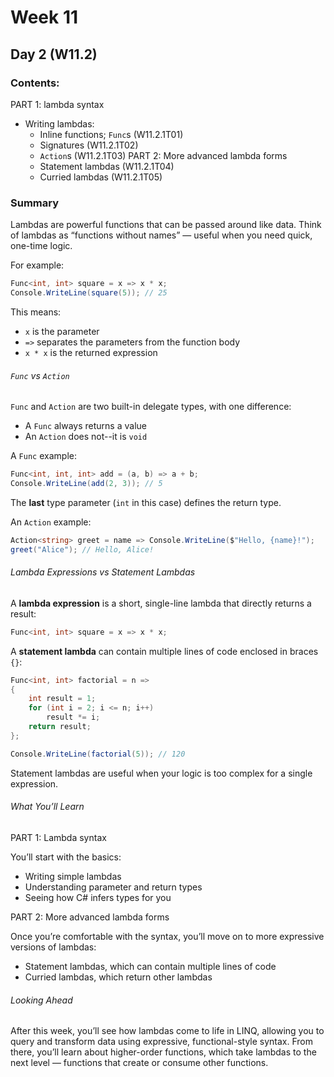 # Week 11

## Day 2 (W11.2)

### Contents:

PART 1: lambda syntax
* Writing lambdas:
  * Inline functions; `Func`s (W11.2.1T01)
  * Signatures (W11.2.1T02)
  * `Action`s (W11.2.1T03)
PART 2: More advanced lambda forms
  * Statement lambdas (W11.2.1T04)
  * Curried lambdas (W11.2.1T05)

### Summary
Lambdas are powerful functions that can be passed around like data. Think of lambdas as “functions without names” — useful when you need quick, one-time logic.

For example:
```csharp
Func<int, int> square = x => x * x;
Console.WriteLine(square(5)); // 25
```

This means:
- `x` is the parameter
- `=>` separates the parameters from the function body
- `x * x` is the returned expression

###### `Func` vs `Action`
`Func` and `Action` are two built-in delegate types, with one difference:
- A `Func` always returns a value
- An `Action` does not--it is `void`

A `Func` example:
```csharp
Func<int, int, int> add = (a, b) => a + b;
Console.WriteLine(add(2, 3)); // 5
```

The **last** type parameter (`int` in this case) defines the return type.

An `Action` example:
```csharp
Action<string> greet = name => Console.WriteLine($"Hello, {name}!");
greet("Alice"); // Hello, Alice!
```

###### Lambda Expressions vs Statement Lambdas
A **lambda expression** is a short, single-line lambda that directly returns a result:
```csharp
Func<int, int> square = x => x * x;
```

A **statement lambda** can contain multiple lines of code enclosed in braces `{}`:
```csharp
Func<int, int> factorial = n =>
{
    int result = 1;
    for (int i = 2; i <= n; i++)
        result *= i;
    return result;
};

Console.WriteLine(factorial(5)); // 120
```

Statement lambdas are useful when your logic is too complex for a single expression.

###### What You’ll Learn
PART 1: Lambda syntax

You’ll start with the basics:
- Writing simple lambdas
- Understanding parameter and return types
- Seeing how C# infers types for you

PART 2: More advanced lambda forms

Once you’re comfortable with the syntax, you’ll move on to more expressive versions of lambdas:
- Statement lambdas, which can contain multiple lines of code
- Curried lambdas, which return other lambdas

###### Looking Ahead
After this week, you’ll see how lambdas come to life in LINQ, allowing you to query and transform data using expressive, functional-style syntax.
From there, you’ll learn about higher-order functions, which take lambdas to the next level — functions that create or consume other functions.
